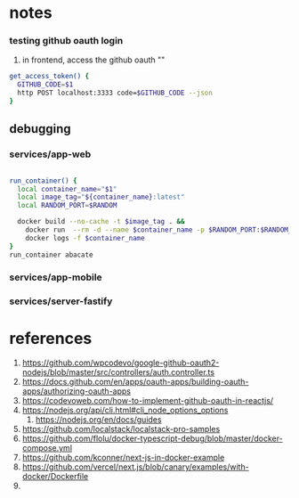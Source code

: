 # notes

### testing github oauth login

1. in frontend, access the github oauth ""

```bash
get_access_token() {
  GITHUB_CODE=$1
  http POST localhost:3333 code=$GITHUB_CODE --json
}
```

## debugging

### services/app-web

```bash

run_container() {
  local container_name="$1"
  local image_tag="${container_name}:latest"
  local RANDOM_PORT=$RANDOM

  docker build --no-cache -t $image_tag . &&
    docker run  --rm -d --name $container_name -p $RANDOM_PORT:$RANDOM_PORT $image_tag &&
    docker logs -f $container_name
}
run_container abacate
```

### services/app-mobile

### services/server-fastify

# references

1. https://github.com/wpcodevo/google-github-oauth2-nodejs/blob/master/src/controllers/auth.controller.ts
2. https://docs.github.com/en/apps/oauth-apps/building-oauth-apps/authorizing-oauth-apps
3. https://codevoweb.com/how-to-implement-github-oauth-in-reactjs/
4. https://nodejs.org/api/cli.html#cli_node_options_options
   1. https://nodejs.org/en/docs/guides
5. https://github.com/localstack/localstack-pro-samples
6. https://github.com/flolu/docker-typescript-debug/blob/master/docker-compose.yml
7. https://github.com/kconner/next-js-in-docker-example
8. https://github.com/vercel/next.js/blob/canary/examples/with-docker/Dockerfile
9. 